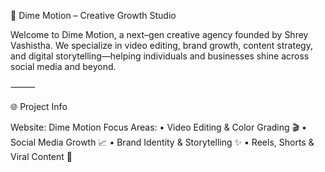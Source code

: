 🚀 Dime Motion – Creative Growth Studio

Welcome to Dime Motion, a next–gen creative agency founded by Shrey Vashistha.
We specialize in video editing, brand growth, content strategy, and digital storytelling—helping individuals and businesses shine across social media and beyond.

⸻

🌐 Project Info

Website: Dime Motion
Focus Areas:
	•	Video Editing & Color Grading 🎬
	•	Social Media Growth 📈
	•	Brand Identity & Storytelling ✨
	•	Reels, Shorts & Viral Content 🚀


    